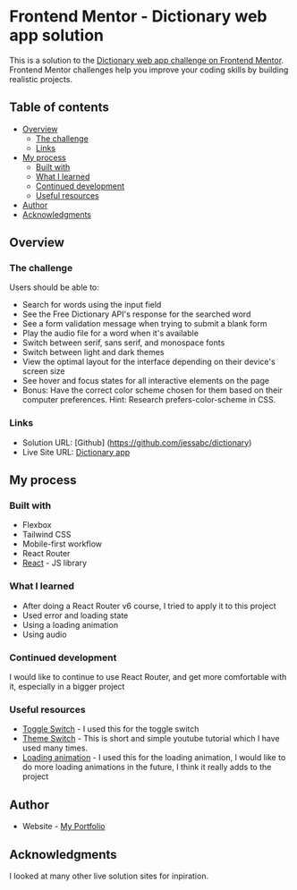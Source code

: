 # Frontend Mentor - Dictionary web app solution

This is a solution to the [Dictionary web app challenge on Frontend Mentor](https://www.frontendmentor.io/challenges/dictionary-web-app-h5wwnyuKFL). Frontend Mentor challenges help you improve your coding skills by building realistic projects. 

## Table of contents

- [Overview](#overview)
  - [The challenge](#the-challenge)
  - [Links](#links)
- [My process](#my-process)
  - [Built with](#built-with)
  - [What I learned](#what-i-learned)
  - [Continued development](#continued-development)
  - [Useful resources](#useful-resources)
- [Author](#author)
- [Acknowledgments](#acknowledgments)


## Overview

### The challenge

Users should be able to:

- Search for words using the input field
- See the Free Dictionary API's response for the searched word
- See a form validation message when trying to submit a blank form
- Play the audio file for a word when it's available
- Switch between serif, sans serif, and monospace fonts
- Switch between light and dark themes
- View the optimal layout for the interface depending on their device's screen size
- See hover and focus states for all interactive elements on the page
- Bonus: Have the correct color scheme chosen for them based on their computer preferences. Hint: Research prefers-color-scheme in CSS.


### Links

- Solution URL: [Github] (https://github.com/jessabc/dictionary)
- Live Site URL: [Dictionary app](https://brilliant-liger-921998.netlify.app)

## My process

### Built with

- Flexbox
- Tailwind CSS
- Mobile-first workflow
- React Router
- [React](https://reactjs.org/) - JS library


### What I learned

- After doing a React Router v6 course, I tried to apply it to this project
- Used error and loading state
- Using a loading animation 
- Using audio 


### Continued development
I would like to continue to use React Router, and get more comfortable with it, especially in a bigger project


### Useful resources

- [Toggle Switch](https://dev.to/larainfo/toggle-switch-in-react-js-with-tailwind-css-example-jfk) - I used this for the toggle switch
- [Theme Switch](https://www.youtube.com/watch?v=VylXkPy-MIc) - This is short and simple youtube tutorial which I have used many times.
- [Loading animation](https://www.w3schools.com/howto/howto_css_loader.asp) - I used this for the loading animation, I would like to do more loading animations in the future, I think it really adds to the project


## Author

- Website - [My Portfolio](https://app.netlify.com/sites/kaleidoscopic-speculoos-9506a0/overview)


## Acknowledgments

I looked at many other live solution sites for inpiration. 
